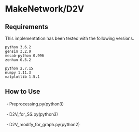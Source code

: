 # MakeNetwork/D2V

## Requirements

This implementation has been tested with the following versions.

```
python 3.6.2
gensim 3.2.0
mecab-python 0.996
zenhan 0.5.2
```

```
python 2.7.15
numpy 1.11.3
matplotlib 1.5.1
```

## How to Use

・Preprocessing.py(python3)  

・D2V_for_SS.py(python3)  

・D2V_modify_for_graph.py(python2)  
